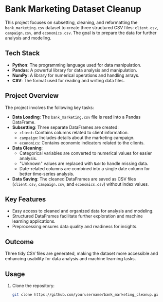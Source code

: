 # Bank Marketing Dataset Cleanup

This project focuses on subsetting, cleaning, and reformatting the `bank_marketing.csv` dataset to create three structured CSV files: `client.csv`, `campaign.csv`, and `economics.csv`. The goal is to prepare the data for further analysis and modeling.

## Tech Stack
- **Python**: The programming language used for data manipulation.
- **Pandas**: A powerful library for data analysis and manipulation.
- **NumPy**: A library for numerical operations and handling arrays.
- **CSV**: The format used for reading and writing data files.

## Project Overview
The project involves the following key tasks:
- **Data Loading**: The `bank_marketing.csv` file is read into a Pandas DataFrame.
- **Subsetting**: Three separate DataFrames are created:
  - `client`: Contains columns related to client information.
  - `campaign`: Includes details about the marketing campaign.
  - `economics`: Contains economic indicators related to the clients.
- **Data Cleaning**: 
  - Categorical variables are converted to numerical values for easier analysis.
  - "Unknown" values are replaced with `NaN` to handle missing data.
  - Date-related columns are combined into a single date column for better time-series analysis.
- **Data Saving**: The cleaned DataFrames are saved as CSV files (`client.csv`, `campaign.csv`, and `economics.csv`) without index values.

## Key Features
- Easy access to cleaned and organized data for analysis and modeling.
- Structured DataFrames facilitate further exploration and machine learning applications.
- Preprocessing ensures data quality and readiness for insights.

## Outcome
Three tidy CSV files are generated, making the dataset more accessible and enhancing usability for data analysis and machine learning tasks.

## Usage
1. Clone the repository:
   ```bash
   git clone https://github.com/yourusername/bank_marketing_cleanup.git
